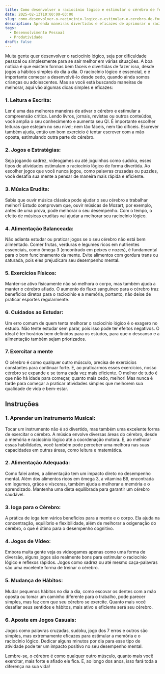 ```yaml
---
title: Como desenvolver o raciocínio lógico e estimular o cérebro de forma divertida
date: 2025-02-13T10:00:00-03:00
slug: como-desenvolver-o-raciocinio-logico-e-estimular-o-cerebro-de-forma-divertida
description: Aprenda maneiras divertidas e eficazes de aprimorar o raciocínio lógico e manter o cérebro ativo com jogos, quebra-cabeças e atividades lúdicas.
tags: 
  - Desenvolvimento Pessoal
  - Produtividade
draft: false
---
```

Muita gente quer desenvolver o raciocínio lógico, seja por dificuldade pessoal ou simplesmente para se sair melhor em várias situações. A boa notícia é que existem formas bem fáceis e divertidas de fazer isso, desde jogos a hábitos simples do dia a dia. O raciocínio lógico é essencial, e é importante começar a desenvolvê-lo desde cedo, quando ainda somos crianças ou adolescentes. Mas se você está buscando maneiras de melhorar, aqui vão algumas dicas simples e eficazes:

### 1. Leitura e Escrita: 

Ler é uma das melhores maneiras de ativar o cérebro e estimular a compreensão crítica. Lendo livros, jornais, revistas ou outros conteúdos, você amplia o seu conhecimento e aumenta seu QI. É importante escolher leituras que estejam no seu nível; nem tão fáceis, nem tão difíceis. Escrever também ajuda, então um bom exercício é tentar escrever com a mão oposta, estimulando outra parte do cérebro.

### 2. Jogos e Estratégias: 

Seja jogando xadrez, videogames ou até joguinhos como sudoku, esses tipos de atividades estimulam o raciocínio lógico de forma divertida. Ao escolher jogos que você nunca jogou, como palavras cruzadas ou puzzles, você desafia sua mente a pensar de maneira mais rápida e eficiente.

### 3. Música Erudita: 

Sabia que ouvir música clássica pode ajudar o seu cérebro a trabalhar melhor? Estudo comprovam que, ouvir músicas de Mozart, por exemplo, antes de uma prova, pode melhorar o seu desempenho. Com o tempo, o efeito de músicas eruditas vai ajudar a melhorar seu raciocínio lógico.

### 4. Alimentação Balanceada: 

Não adianta estudar ou praticar jogos se o seu cérebro não está bem alimentado. Comer frutas, verduras e legumes ricos em nutrientes essenciais, como ômega 3 (encontrado em peixes e nozes), é fundamental para o bom funcionamento da mente. Evite alimentos com gordura trans ou saturada, pois eles prejudicam seu desempenho mental.

### 5. Exercícios Físicos: 

Manter-se ativo fisicamente não só melhora o corpo, mas também ajuda a manter o cérebro afiado. O aumento do fluxo sanguíneo para o cérebro traz benefícios diretos para o raciocínio e a memória, portanto, não deixe de praticar esportes regularmente.

### 6. Cuidados ao Estudar: 

Um erro comum de quem tenta melhorar o raciocínio lógico é o exagero no estudo. Não tente estudar sem parar, pois isso pode ter efeitos negativos. O ideal é ter horários bem definidos para os estudos, para que o descanso e a alimentação também sejam priorizados.

### 7. Exercitar a mente

O cérebro é como qualquer outro músculo, precisa de exercícios constantes para continuar forte. E, ao praticarmos esses exercícios, nosso cérebro se expande e se torna cada vez mais eficiente. O melhor de tudo é que não há idade para começar, quanto mais cedo, melhor! Mas nunca é tarde para começar a praticar atividades simples que melhorem sua qualidade de vida e bem-estar.

## Instruções

### 1. Aprender um Instrumento Musical: 

Tocar um instrumento não é só divertido, mas também uma excelente forma de exercitar o cérebro. A música envolve diversas áreas do cérebro, desde a memória e raciocínio lógico até a coordenação motora. E, ao melhorar essas habilidades, você também pode perceber uma melhora nas suas capacidades em outras áreas, como leitura e matemática.

### 2. Alimentação Adequada: 

Como falei antes, a alimentação tem um impacto direto no desempenho mental. Além dos alimentos ricos em ômega 3, a vitamina B9, encontrada em legumes, grãos e vísceras, também ajuda a melhorar a memória e o aprendizado. Mantenha uma dieta equilibrada para garantir um cérebro saudável.

### 3. Ioga para o Cérebro: 

A prática de ioga tem vários benefícios para a mente e o corpo. Ela ajuda na concentração, equilíbrio e flexibilidade, além de melhorar a oxigenação do cérebro, o que é ótimo para o desempenho cognitivo.

### 4. Jogos de Vídeo: 

Embora muita gente veja os videogames apenas como uma forma de diversão, alguns jogos são realmente bons para estimular o raciocínio lógico e reflexos rápidos. Jogos como xadrez ou até mesmo caça-palavras são uma excelente forma de treinar o cérebro.

### 5. Mudança de Hábitos: 

Mudar pequenos hábitos no dia a dia, como escovar os dentes com a mão oposta ou tomar um caminho diferente para o trabalho, pode parecer simples, mas faz com que seu cérebro se exercite. Quanto mais você desafiar seus sentidos e hábitos, mais ativo e eficiente será seu cérebro.

### 6. Aposte em Jogos Casuais: 

Jogos como palavras cruzadas, sudoku, jogo dos 7 erros e outros são simples, mas extremamente eficazes para estimular a memória e o raciocínio lógico. Dedicar alguns minutos por dia para esse tipo de atividade pode ter um impacto positivo no seu desempenho mental.

Lembre-se, o cérebro é como qualquer outro músculo, quanto mais você exercitar, mais forte e afiado ele fica. E, ao longo dos anos, isso fará toda a diferença na sua vida!